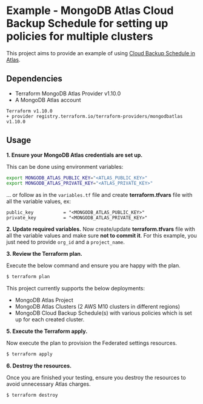 # Example - MongoDB Atlas Cloud Backup Schedule for setting up policies for multiple clusters

This project aims to provide an example of using [Cloud Backup Schedule in Atlas](https://docs.atlas.mongodb.com/reference/api/cloud-backup/schedule/modify-one-schedule/).


## Dependencies

* Terraform MongoDB Atlas Provider v1.10.0
* A MongoDB Atlas account 

```
Terraform v1.10.0
+ provider registry.terraform.io/terraform-providers/mongodbatlas v1.10.0
```

## Usage

**1\. Ensure your MongoDB Atlas credentials are set up.**

This can be done using environment variables:

```bash
export MONGODB_ATLAS_PUBLIC_KEY="<ATLAS_PUBLIC_KEY>"
export MONGODB_ATLAS_PRIVATE_KEY="<ATLAS_PRIVATE_KEY>"
```

... or follow as in the `variables.tf` file and create **terraform.tfvars** file with all the variable values, ex:
```
public_key           = "<MONGODB_ATLAS_PUBLIC_KEY>"
private_key          = "<MONGODB_ATLAS_PRIVATE_KEY>"
```
**2\. Update required variables.**
Now create/update **terraform.tfvars** file with all the variable values and make sure **not to commit it**. For this example, you just need to provide `org_id` and a `project_name`.

**3\. Review the Terraform plan.**

Execute the below command and ensure you are happy with the plan.

``` bash
$ terraform plan
```
This project currently supports the below deployments:

- MongoDB Atlas Project
- MongoDB Atlas Clusters (2 AWS M10 clusters in different regions) 
- MongoDB Cloud Backup Schedule(s) with various policies which is set up for each created cluster.

**5\. Execute the Terraform apply.**

Now execute the plan to provision the Federated settings resources.

``` bash
$ terraform apply
```

**6\. Destroy the resources.**

Once you are finished your testing, ensure you destroy the resources to avoid unnecessary Atlas charges.

``` bash
$ terraform destroy
```
